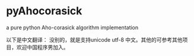 pyAhocorasick
=============

a pure python Aho-corasick algorithm implementation

以下是中文翻译：
没别的，就是支持unicode utf-8 中文。其他的可参考其他项目，欢迎中国程序男加入。

